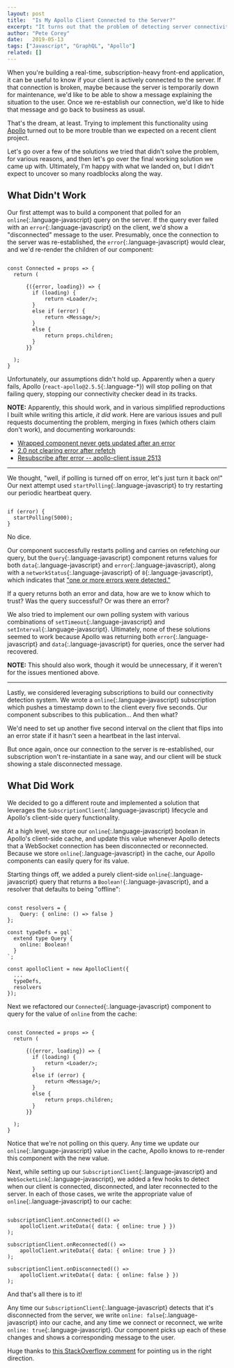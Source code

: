 ```yaml
---
layout: post
title:  "Is My Apollo Client Connected to the Server?"
excerpt: "It turns out that the problem of detecting server connectivity is more complicated than it first seems in the current state of Apollo."
author: "Pete Corey"
date:   2019-05-13
tags: ["Javascript", "GraphQL", "Apollo"]
related: []
---
```


When you're building a real-time, subscription-heavy front-end application, it can be useful to know if your client is actively connected to the server. If that connection is broken, maybe because the server is temporarily down for maintenance, we'd like to be able to show a message explaining the situation to the user. Once we re-establish our connection, we'd like to hide that message and go back to business as usual.

That's the dream, at least. Trying to implement this functionality using [Apollo](https://www.apollographql.com/) turned out to be more trouble than we expected on a recent client project.

Let's go over a few of the solutions we tried that didn't solve the problem, for various reasons, and then let's go over the final working solution we came up with. Ultimately, I'm happy with what we landed on, but I didn't expect to uncover so many roadblocks along the way.

## What Didn't Work

Our first attempt was to build a component that polled for an `online`{:.language-javascript} query on the server. If the query ever failed with an `error`{:.language-javascript} on the client, we'd show a "disconnected" message to the user. Presumably, once the connection to the server was re-established, the `error`{:.language-javascript} would clear, and we'd re-render the children of our component:

<pre class='language-javascript'><code class='language-javascript'>
const Connected = props => {
  return (
    <Query query={gql'{ online }'} pollInterval={5000}>
      {({error, loading}) => {
        if (loading) {
            return &lt;Loader/>;
        }
        else if (error) {
            return &lt;Message/>;
        }
        else {
            return props.children;
        }
      }}
    </Query>
  );
}
</code></pre>

Unfortunately, our assumptions didn't hold up. Apparently when a query fails, Apollo (`react-apollo@2.5.5`{:.language-*}) will stop polling on that failing query, stopping our connectivity checker dead in its tracks.

__NOTE:__ Apparently, this should work, and in various simplified reproductions I built while writing this article, _it did work_. Here are various issues and pull requests documenting the problem, merging in fixes (which others claim don't work), and documenting workarounds:

- [Wrapped component never gets updated after an error](https://github.com/apollographql/react-apollo/issues/1229)
- [2.0 not clearing error after refetch](https://github.com/apollographql/apollo-client/issues/2513)
- [Resubscribe after error -- apollo-client issue 2513](https://github.com/apollographql/react-apollo/pull/1531)

---- 

We thought, "well, if polling is turned off on error, let's just turn it back on!" Our next attempt used `startPolling`{:.language-javascript} to try restarting our periodic heartbeat query.

<pre class='language-javascript'><code class='language-javascript'>
if (error) {
  startPolling(5000);
}
</code></pre>

No dice.

Our component successfully restarts polling and carries on refetching our query, but the `Query`{:.language-javascript} component returns values for both `data`{:.language-javascript} and `error`{:.language-javascript}, along with a `networkStatus`{:.language-javascript} of `8`{:.language-javascript}, which indicates that ["one or more errors were detected."](https://www.apollographql.com/docs/react/api/react-apollo#graphql-query-data-networkStatus)

If a query returns both an error and data, how are we to know which to trust? Was the query successful? Or was there an error?

We also tried to implement our own polling system with various combinations of `setTimeout`{:.language-javascript} and `setInterval`{:.language-javascript}. Ultimately, none of these solutions seemed to work because Apollo was returning both `error`{:.language-javascript} and `data`{:.language-javascript} for queries, once the server had recovered.

__NOTE:__ This should also work, though it would be unnecessary, if it weren't for the issues mentioned above.

---- 

Lastly, we considered leveraging subscriptions to build our connectivity detection system. We wrote a `online`{:.language-javascript} subscription which pushes a timestamp down to the client every five seconds. Our component subscribes to this publication… And then what?

We'd need to set up another five second interval on the client that flips into an error state if it hasn't seen a heartbeat in the last interval.

But once again, once our connection to the server is re-established, our subscription won't re-instantiate in a sane way, and our client will be stuck showing a stale disconnected message.

## What Did Work

We decided to go a different route and implemented a solution that leverages the `SubscriptionClient`{:.language-javascript} lifecycle and Apollo's client-side query functionality.

At a high level, we store our `online`{:.language-javascript} boolean in Apollo's client-side cache, and update this value whenever Apollo detects that a WebSocket connection has been disconnected or reconnected. Because we store `online`{:.language-javascript} in the cache, our Apollo components can easily query for its value.

Starting things off, we added a purely client-side `online`{:.language-javascript} query that returns a `Boolean!`{:.language-javascript}, and a resolver that defaults to being "offline":

<pre class='language-javascript'><code class='language-javascript'>
const resolvers = {
    Query: { online: () => false }
};

const typeDefs = gql`
  extend type Query {
    online: Boolean!
  }
`;

const apolloClient = new ApolloClient({
  ...
  typeDefs,
  resolvers
});
</code></pre>

Next we refactored our `Connected`{:.language-javascript} component to query for the value of `online` from the cache:

<pre class='language-javascript'><code class='language-javascript'>
const Connected = props => {
  return (
    <Query query={gql'{ online @client }'}>
      {({error, loading}) => {
        if (loading) {
            return &lt;Loader/>;
        }
        else if (error) {
            return &lt;Message/>;
        }
        else {
            return props.children;
        }
      }}
    </Query>
  );
}
</code></pre>

Notice that we're not polling on this query. Any time we update our `online`{:.language-javascript} value in the cache, Apollo knows to re-render this component with the new value.

Next, while setting up our `SubscriptionClient`{:.language-javascript} and `WebSocketLink`{:.language-javascript}, we added a few hooks to detect when our client is connected, disconnected, and later reconnected to the server. In each of those cases, we write the appropriate value of `online`{:.language-javascript} to our cache:

<pre class='language-javascript'><code class='language-javascript'>
subscriptionClient.onConnected(() =>
    apolloClient.writeData({ data: { online: true } })
);

subscriptionClient.onReconnected(() =>
    apolloClient.writeData({ data: { online: true } })
);

subscriptionClient.onDisconnected(() =>
    apolloClient.writeData({ data: { online: false } })
);
</code></pre>

And that's all there is to it!

Any time our `SubscriptionClient`{:.language-javascript} detects that it's disconnected from the server, we write `online: false`{:.language-javascript} into our cache, and any time we connect or reconnect, we write `online: true`{:.language-javascript}. Our component picks up each of these changes and shows a corresponding message to the user.

Huge thanks to [this StackOverflow comment](https://stackoverflow.com/questions/50887793/check-for-internet-connectivity-using-websocketlink-from-apollo-link-ws/50893219#50893219) for pointing us in the right direction.

